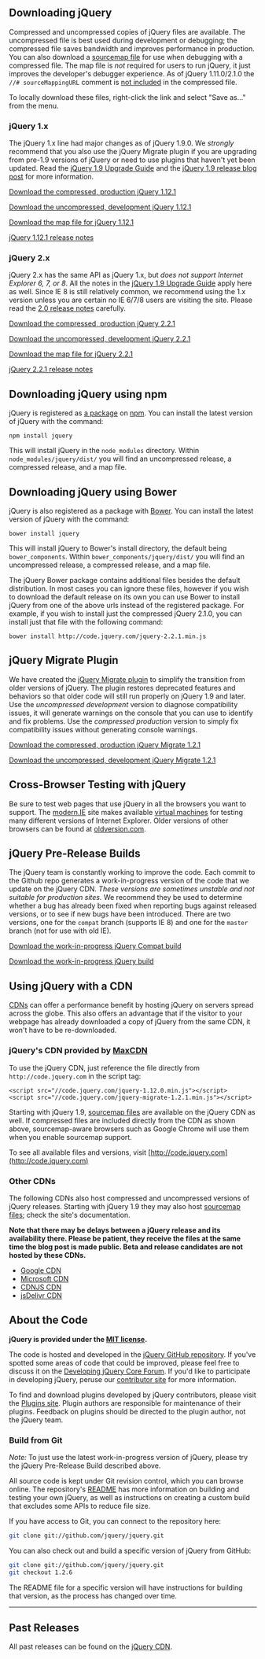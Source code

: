 <script>{
	"title": "Download jQuery",
	"customFields": [
		{ "key": "hide_title", "value": 1 }
	]
}</script>

## Downloading jQuery

Compressed and uncompressed copies of jQuery files are available. The uncompressed file is best used during development or debugging; the compressed file saves bandwidth and improves performance in production.
You can also download a [sourcemap file](http://www.html5rocks.com/en/tutorials/developertools/sourcemaps/) for use when debugging with a compressed file.
The map file is _not_ required for users to run jQuery, it just improves the developer's debugger experience.
As of jQuery 1.11.0/2.1.0 the `//# sourceMappingURL` comment is [not included](http://blog.jquery.com/?p=3344) in the compressed file.

To locally download these files, right-click the link and select "Save as..." from the menu.

### jQuery 1.x

The jQuery 1.x line had major changes as of jQuery 1.9.0. We _strongly_
recommend that you also use the jQuery Migrate plugin if you are upgrading from
pre-1.9 versions of jQuery or need to use plugins that haven't yet been updated.
Read the [jQuery 1.9 Upgrade Guide](http://jquery.com/upgrade-guide/1.9/)
and the [jQuery 1.9 release blog post](http://blog.jquery.com/2013/01/15/jquery-1-9-final-jquery-2-0-beta-migrate-final-released/)
for more information.

<a href="http://code.jquery.com/jquery-1.12.1.min.js" download>Download the compressed, production jQuery 1.12.1</a>

<a href="http://code.jquery.com/jquery-1.12.1.js" download>Download the uncompressed, development jQuery 1.12.1</a>

<a href="http://code.jquery.com/jquery-1.12.1.min.map" download>Download the map file for jQuery 1.12.1</a>

[jQuery 1.12.1 release
notes](http://blog.jquery.com/2016/02/22/jquery-1-12-1-and-2-2-1-released/)

### jQuery 2.x

jQuery 2.x has the same API as jQuery 1.x, but _does not support Internet Explorer 6, 7, or 8_.
All the notes in the [jQuery 1.9 Upgrade Guide](http://jquery.com/upgrade-guide/1.9/) apply here as well.
Since IE 8 is still relatively common, we recommend using the 1.x version unless you
are certain no IE 6/7/8 users are visiting the site.
Please read the [2.0 release notes](http://blog.jquery.com/2013/04/18/jquery-2-0-released/) carefully.

<a href="http://code.jquery.com/jquery-2.2.1.min.js" download>Download the compressed, production jQuery 2.2.1</a>

<a href="http://code.jquery.com/jquery-2.2.1.js" download>Download the uncompressed, development jQuery 2.2.1</a>

<a href="http://code.jquery.com/jquery-2.2.1.min.map" download>Download the map file for jQuery 2.2.1</a>

[jQuery 2.2.1 release
notes](http://blog.jquery.com/2016/02/22/jquery-1-12-1-and-2-2-1-released/)

## Downloading jQuery using npm
jQuery is registered as [a package](https://www.npmjs.com/package/jquery) on [npm](https://www.npmjs.com/). You can install the latest version of jQuery with the command:
```
npm install jquery
```
This will install jQuery in the `node_modules` directory. Within `node_modules/jquery/dist/` you will find an uncompressed release, a compressed release, and a map file.

## Downloading jQuery using Bower
jQuery is also registered as a package with [Bower](http://bower.io). You can install the latest version of jQuery with the command:
```
bower install jquery
```
This will install jQuery to Bower's install directory, the default being `bower_components`. Within `bower_components/jquery/dist/` you will find an uncompressed release, a compressed release, and a map file.

The jQuery Bower package contains additional files besides the default distribution. In most cases you can ignore these files, however if you wish to download the default release on its own you can use Bower to install jQuery from one of the above urls instead of the registered package. For example, if you wish to install just the compressed jQuery 2.1.0, you can install just that file with the following command:
```
bower install http://code.jquery.com/jquery-2.2.1.min.js
```

## jQuery Migrate Plugin

We have created the [jQuery Migrate plugin](http://github.com/jquery/jquery-migrate/#readme)
to simplify the transition from older versions of jQuery. The plugin restores deprecated features and behaviors so that older code will still run properly on jQuery 1.9 and later. Use the _uncompressed development_ version to diagnose compatibility issues, it will generate warnings on the console that you can use to identify and fix problems. Use the _compressed production_ version to simply fix compatibility issues without generating console warnings.

<a href="http://code.jquery.com/jquery-migrate-1.2.1.min.js" download>Download the compressed, production jQuery Migrate 1.2.1</a>

<a href="http://code.jquery.com/jquery-migrate-1.2.1.js" download>Download the uncompressed, development jQuery Migrate 1.2.1</a>

## Cross-Browser Testing with jQuery

Be sure to test web pages that use jQuery in all the browsers you want to support. The [modern.IE](http://modern.ie/) site makes available [virtual machines](http://www.modern.ie/en-us/virtualization-tools#downloads) for testing many different versions of Internet Explorer. Older versions of other browsers can be found at [oldversion.com](http://oldversion.com/).

## jQuery Pre-Release Builds

The jQuery team is constantly working to improve the code. Each commit to the Github repo generates a work-in-progress version of the code that we update on the jQuery CDN. _These versions are sometimes unstable and not suitable for production sites._ We recommend they be used to determine whether a bug has already been fixed when reporting bugs against released versions, or to see if new bugs have been introduced. There are two versions, one for the `compat` branch (supports IE 8) and one for the `master` branch (not for use with old IE).

<a href="//code.jquery.com/jquery-compat-git.js" download>Download the work-in-progress jQuery Compat build</a>

<a href="//code.jquery.com/jquery-git.js" download>Download the work-in-progress jQuery build</a>

## Using jQuery with a CDN

[CDNs](http://en.wikipedia.org/wiki/Content_delivery_network) can offer a performance benefit by hosting jQuery on servers spread across the globe. This also offers an advantage that
if the visitor to your webpage has already downloaded a copy of jQuery from the same CDN, it won't have to be re-downloaded.

### jQuery's CDN provided by [MaxCDN](http://www.maxcdn.com)

To use the jQuery CDN, just reference the file directly from `http://code.jquery.com` in the script tag:
```
<script src="//code.jquery.com/jquery-1.12.0.min.js"></script>
<script src="//code.jquery.com/jquery-migrate-1.2.1.min.js"></script>
```

Starting with jQuery 1.9, [sourcemap files](http://blog.jquery.com/2013/01/09/jquery-1-9-rc1-and-migrate-rc1-released/#sourcemaps) are available on the jQuery CDN as well. If compressed files are included directly from the CDN as shown above, sourcemap-aware browsers such as Google Chrome will use them when you enable sourcemap support.

To see all available files and versions, visit [http://code.jquery.com](http://code.jquery.com)

### Other CDNs

The following CDNs also host compressed and uncompressed versions of jQuery releases. Starting with jQuery 1.9 they may also host [sourcemap files](http://blog.jquery.com/2013/01/09/jquery-1-9-rc1-and-migrate-rc1-released/#sourcemaps); check the site's documentation.

**Note that there may be delays between a jQuery release and its availability there. Please be patient, they receive the files at the same time the blog post is made public. Beta and release candidates are not hosted by these CDNs.**

* [Google CDN](https://developers.google.com/speed/libraries/devguide#jquery)
* [Microsoft CDN](http://www.asp.net/ajaxlibrary/cdn.ashx#jQuery_Releases_on_the_CDN_0)
* [CDNJS CDN](http://cdnjs.com/libraries/jquery/)
* [jsDelivr CDN](http://www.jsdelivr.com/#!jquery)

## About the Code

**jQuery is provided under the <a href="http://jquery.org/license/">MIT license</a>.**

The code is hosted and developed in the [jQuery GitHub repository](http://github.com/jquery/jquery). If you've spotted some areas of code that could be improved, please feel free to discuss it on the [Developing jQuery Core Forum](https://forum.jquery.com/developing-jquery-core). If you'd like to participate in developing jQuery, peruse our [contributor site](http://contribute.jquery.org) for more information.

To find and download plugins developed by jQuery contributors, please visit the <a href="http://plugins.jquery.com/">Plugins site</a>. Plugin authors are responsible for maintenance of their plugins. Feedback on plugins should be directed to the plugin author, not the jQuery team.

### Build from Git

*Note:* To just use the latest work-in-progress version of jQuery, please try the jQuery Pre-Release Build described above.

All source code is kept under Git revision control, which you can browse online. The repository's <a href="https://github.com/jquery/jquery/blob/master/README.md">README</a> has more information on building and testing your own jQuery, as well as instructions on creating a custom build that excludes some APIs to reduce file size.

If you have access to Git, you can connect to the repository here:

``` bash
git clone git://github.com/jquery/jquery.git
```

You can also check out and build a specific version of jQuery from GitHub:

``` bash
git clone git://github.com/jquery/jquery.git
git checkout 1.2.6
```

The README file for a specific version will have instructions for building that version, as the process has changed over time.

***

## Past Releases

All past releases can be found on the [jQuery CDN](http://code.jquery.com).

